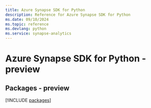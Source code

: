 ```yaml
---
title: Azure Synapse SDK for Python
description: Reference for Azure Synapse SDK for Python
ms.date: 09/10/2024
ms.topic: reference
ms.devlang: python
ms.service: synapse-analytics
---
```

# Azure Synapse SDK for Python - preview
## Packages - preview
[!INCLUDE [packages](synapse-index.md)]